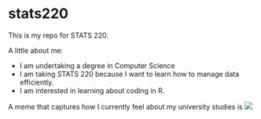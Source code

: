 # stats220

This is my repo for STATS 220. 

A little about me:

- I am undertaking a degree in Computer Science
- I am taking STATS 220 because I want to learn how to manage data efficiently.
- I am interested in learning about coding in R.

A meme that captures how I currently feel about my university studies is ![](https://tenor.com/view/yhwach-absolute-cinema-bleach-yhwach-allmighty-yhwach-allmighty-gif-10857912098912747603)
